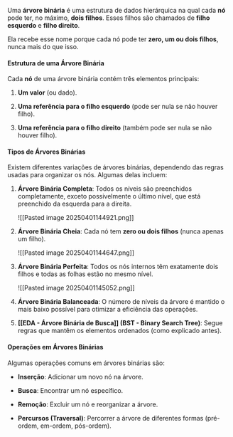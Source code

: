Uma **árvore binária** é uma estrutura de dados hierárquica na qual cada **nó** pode ter, no máximo, **dois filhos**. Esses filhos são chamados de **filho esquerdo** e **filho direito**.

Ela recebe esse nome porque cada nó pode ter **zero, um ou dois filhos**, nunca mais do que isso.

#### **Estrutura de uma Árvore Binária**

Cada **nó** de uma árvore binária contém três elementos principais:

1. **Um valor** (ou dado).
    
2. **Uma referência para o filho esquerdo** (pode ser nula se não houver filho).
    
3. **Uma referência para o filho direito** (também pode ser nula se não houver filho).

#### **Tipos de Árvores Binárias**

Existem diferentes variações de árvores binárias, dependendo das regras usadas para organizar os nós. Algumas delas incluem:

1. **Árvore Binária Completa**: Todos os níveis são preenchidos completamente, exceto possivelmente o último nível, que está preenchido da esquerda para a direita.

	![[Pasted image 20250401144921.png]]

2. **Árvore Binária Cheia**: Cada nó tem **zero ou dois filhos** (nunca apenas um filho).

	![[Pasted image 20250401144647.png]]

3. **Árvore Binária Perfeita**: Todos os nós internos têm exatamente dois filhos e todas as folhas estão no mesmo nível.

	![[Pasted image 20250401145052.png]]

4. **Árvore Binária Balanceada**: O número de níveis da árvore é mantido o mais baixo possível para otimizar a eficiência das operações.
    
5. **[[EDA - Árvore Binária de Busca]] (BST - Binary Search Tree)**: Segue regras que mantêm os elementos ordenados (como explicado antes).

####  **Operações em Árvores Binárias**

Algumas operações comuns em árvores binárias são:

- **Inserção**: Adicionar um novo nó na árvore.
    
- **Busca**: Encontrar um nó específico.
    
- **Remoção**: Excluir um nó e reorganizar a árvore.
    
- **Percursos (Traversal)**: Percorrer a árvore de diferentes formas (pré-ordem, em-ordem, pós-ordem).